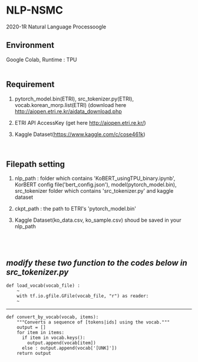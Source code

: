 # NLP-NSMC
2020-1R Natural Language Processoogle 

## Environment
Google Colab, Runtime : TPU<br>
<br>

## Requirement

1) pytorch_model.bin(ETRI), src_tokenizer.py(ETRI), vocab.korean_morp.list(ETRI) (download here http://aiopen.etri.re.kr/aidata_download.php<br>

2) ETRI API AccessKey (get here http://aiopen.etri.re.kr/)<br>

3) Kaggle Dataset(https://www.kaggle.com/c/cose461k)
<br>

## Filepath setting

1) nlp_path : folder which contains 'KoBERT_usingTPU_binary.ipynb', KorBERT config file('bert_config.json'), model(pytorch_model.bin), src_tokenizer folder which contains 'src_tokenizer.py' and kaggle dataset<br>

2) ckpt_path : the path to ETRI's 'pytorch_model.bin'<br>

3) Kaggle Dataset(ko_data.csv, ko_sample.csv) shoud be saved in your nlp_path
<br>                  
<br>              

## *modify these two function to the codes below in src_tokenizer.py<br>*

    def load_vocab(vocab_file) : 
        ~
        with tf.io.gfile.GFile(vocab_file, "r") as reader:
        ~

***
    def convert_by_vocab(vocab, items):
        """Converts a sequence of [tokens|ids] using the vocab."""
        output = []
        for item in items:
          if item in vocab.keys():
            output.append(vocab[item])
          else : output.append(vocab['[UNK]'])
        return output



